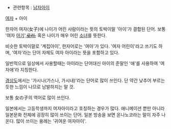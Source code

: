   * 관련항목 : [남자아이](%EB%82%A8%EC%9E%90%EC%95%84%EC%9D%B4.md)  
  
  

[여자](%EC%97%AC%EC%9E%90.md) \+ 아이

한자어 여자(女子)에 나이가 어린 사람이라는 뜻의 토박이말 '아이'가 결합된 단어. 보통 '여자
[아기](%EC%95%84%EA%B8%B0.md)',<del>[로리](%EB%A1%9C%EB%A6%AC.md),</del> 혹은
나이가 매우 어린 [소녀](%EC%86%8C%EB%85%80.md)를 뜻한다.

비슷한 토박이말로 '계집아이', 한자어로는 '여아'가 있다. '여자 어린이'라고 쓰기도 하며, '여자'라는 단어 자체도 여자 아이라는 뜻을
포함하고 있다.

일반적으로 일상에서 사용할때는 아이라는 단어대신 아이의 준말인 '애'를 사용하여 '여자애'라 지칭한다.

[경상도](%EA%B2%BD%EC%83%81%EB%8F%84.md)에서는 '가시나(가스나, 가시내)'라는 단어로 많이 쓰인다. 단 약간
낮추어 부르는 듯한 느낌이 나므로 남발하지는 말 것.

보통 女の子의 역어로 많이 쓰인다.

일본에서는 고등학생까지 여자아이라고 호칭하는 경우가 많다. 애니메이션 뿐만 아니라 일본문화 전체에 굉장히 많이 쓰이는 단어. 일본 방송을
보면 온나노코라는 말이 자주 나온다. 많이 쓰이는 용례는 '귀여운 여자아이'.

